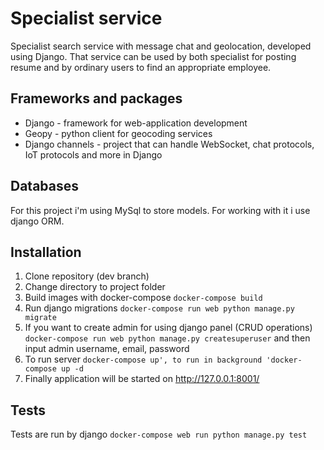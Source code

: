# Specialist service
Specialist search service with message chat and geolocation, developed using Django. 
That service can be used by both specialist for posting resume and by ordinary users
to find an appropriate employee.

## Frameworks and packages
* Django - framework for web-application development
* Geopy - python client for geocoding services
* Django channels - project that can handle WebSocket, chat protocols, IoT protocols
and more in Django

## Databases
For this project i'm using MySql to store models. For working with it i use django ORM.

## Installation
1. Clone repository (dev branch)
2. Change directory to project folder
3. Build images with docker-compose `docker-compose build`
4. Run django migrations `docker-compose run web python manage.py migrate`
5. If you want to create admin for using django panel (CRUD operations) 
`docker-compose run web python manage.py createsuperuser` and then input admin username,
email, password
6. To run server `docker-compose up', to run in background 'docker-compose up -d`
7. Finally application will be started on http://127.0.0.1:8001/

## Tests
Tests are run by django `docker-compose web run python manage.py test`
